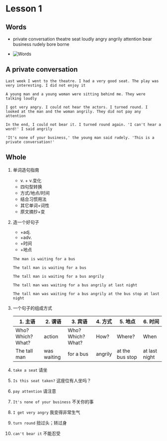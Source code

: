 # Lesson 1

## Words

- private conversation theatre seat loudly angry angrily attention bear business rudely bore borne

- ![Words](http://120.25.124.101:9111/EImages/Part2/words-1.png)

## A private conversation

```
Last week I went to the theatre. I had a very good seat. The play was very interesting. I did not enjoy it

A young man and a young woman were sitting behind me. They were talking loudly

I got very angry. I could not hear the actors. I turned round. I looked at the man and the woman angrily. They did not pay any attention

In the end, I could not bear it. I turned round again. 'I can't hear a word!' I said angrily

'It's none of your business,' the young man said rudely. 'This is a private conversation!'
```

## Whole

1. 单词造句指南

   - v. + v.变化
   - 四句型转换
   - 方式/地点/时间
   - 结合习惯用法
   - 其它单词+词性
   - 原文摘抄+变

2. 造一个好句子

   - +adj.
   - +adv.
   - +时间
   - +地点

   ```
   The man is waiting for a bus

   The tall man is waiting for a bus

   The tall man is waiting for a bus angrily

   The tall man was waiting for a bus angrily at last night

   The tall man was waiting for a bus angrily at the bus stop at last night
   ```

3. 一个句子的组成方式

   | 1. 主语           | 2. 谓语     | 3. 宾语           | 4. 方式 | 5. 地点         | 6. 时间       |
   | ----------------- | ----------- | ----------------- | ------- | --------------- | ------------- |
   | Who? Which? What? | action      | Who? Which? What? | How?    | Where?          | When          |
   | The tall man      | was waiting | for a bus         | angrily | at the bus stop | at last night |

4. `take a seat` 请坐

5. `Is this seat taken?` 这座位有人坐吗？

6. `pay attention` 请注意

7. `It's none of your business` 不关你的事

8. `I get very angry` 我变得非常生气

9. `turn round` 扭过头；转过身

10. `can't bear it` 不能忍受
